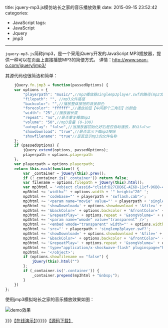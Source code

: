 title:  jquery-mp3.js模仿站长之家的音乐播放效果
date: 2015-09-15 23:52:42
categories:
- JavaScript
tags:
- JavaScript
- Jquery
- jmp3
---

`jquery-mp3.js`简称jmp3，是一个采用jQuery开发的JavaScript MP3插放器，提供一种可以在页面上直接播放MP3的简便方式。
详情：http://www.sean-o.com/jquery/jmp3/

<!-- more -->

其源代码也很简洁和简单：
```javascript
    jQuery.fn.jmp3 = function(passedOptions) {
    var options = {
        "playerpath": "music/",//mp3播放器singlemp3player.swf的路径(mp3文件是用这个swf文件播放的)
        "filepath": "", //mp3文件路径
        "backcolor": "",//播放整体按钮的背景颜色
        "forecolor": "ffffff",//播放按钮【中间那个三角形】的颜色
        "width": "25",//播放器长度
        "repeat": "no",//是否重复播放mp3
        "volume": "50",//mp3音量 (0-100)
        "autoplay": "false",//当播放器初始化好后是否自动播放，默认false
        "showdownload": "true",//是否显示下载mp3按钮
        "showfilename": "true"//是否显示mp3的文件名称
    };
    if (passedOptions) {
        jQuery.extend(options, passedOptions);
        playerpath = options.playerpath
    };
    var playerpath = options.playerpath;
    return this.each(function() {
        var _container = jQuery(this).prev();
        if (!_container.is('.container')) return false;
        var filename = options.filepath + jQuery(this).html();
        var mp3html = '<object classid="clsid:D27CDB6E-AE6D-11cf-96B8-444553540000" ';
        mp3html += 'width="' + options.width + '" height="20" ';
        mp3html += 'codebase="' + playerpath + 'swflash.cab">';
        mp3html += '<param name="movie" value="' + playerpath + 'singlemp3player.swf?';
        mp3html += 'showDownload=' + options.showdownload + '&file=' + filename + '&autoStart=' + options.autoplay;
        mp3html += '&backColor=' + options.backcolor + '&frontColor=' + options.forecolor;
        mp3html += '&repeatPlay=' + options.repeat + '&songVolume=' + options.volume + '" />';
        mp3html += '<param name="wmode" value="transparent" />';
        mp3html += '<embed wmode="transparent" width="' + options.width + '" height="20" ';
        mp3html += 'src="' + playerpath + 'singlemp3player.swf?';
        mp3html += 'showDownload=' + options.showdownload + '&file=' + filename + '&autoStart=' + options.autoplay;
        mp3html += '&backColor=' + options.backcolor + '&frontColor=' + options.forecolor;
        mp3html += '&repeatPlay=' + options.repeat + '&songVolume=' + options.volume + '" ';
        mp3html += 'type="application/x-shockwave-flash" pluginspage="http://www.macromedia.com/go/getflashplayer" />';
        mp3html += '</object>';
        if (options.showfilename == "false") {
            jQuery(this).html("")
        };
        if (_container.is('.container')) {
            _container.prepend(mp3html + "&nbsp;");
        }
    })
};


```

使用jmp3模拟站长之家的音乐播放效果如图：

![demo效果][1]


》》》[【在线演示】][2]》》》》》[【源码下载】][3]

  [1]: http://giscafer.github.io/static/img/jquery-mp3-demo.png
  [2]: http://giscafer.github.io/static/demo/jquery-mp3/index.html
  [3]: http://giscafer.github.io/static/demo/jquery-mp3.zip